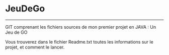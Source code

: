 # JeuDeGo
---------
GIT comprenant les fichiers sources de mon premier projet en JAVA : Un Jeu de GO

Vous trouverez dans le fichier Readme.txt toutes les informations sur le projet, et comment le lancer.
